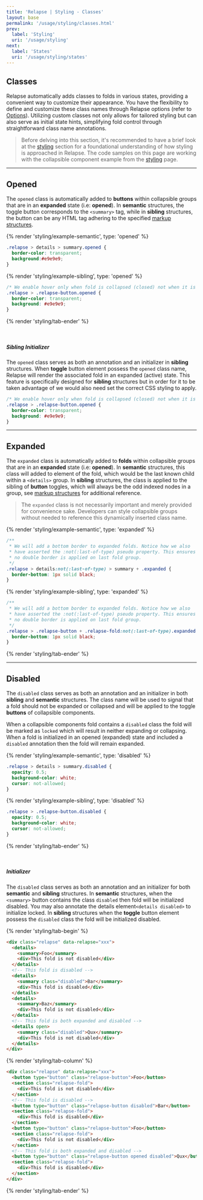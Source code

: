 ```yaml
---
title: 'Relapse | Styling - Classes'
layout: base
permalink: '/usage/styling/classes.html'
prev:
  label: 'Styling'
  uri: '/usage/styling'
next:
  label: 'States'
  uri: '/usage/styling/states'
---
```


## Classes

Relapse automatically adds classes to folds in various states, providing a convenient way to customize their appearance. You have the flexibility to define and customize these class names through Relapse options (refer to [Options](/relapse/api/options)). Utilizing custom classes not only allows for tailored styling but can also serve as initial state hints, simplifying fold control through straightforward class name annotations.

> Before delving into this section, it's recommended to have a brief look at the [styling](/relapse/usage/styling) section for a foundational understanding of how styling is approached in Relapse. The code samples on this page are working with the collapsible component example from the [styling](/relapse/usage/styling) page.

---

## Opened

The `opened` class is automatically added to **buttons** within collapsible groups that are in an **expanded** state (i.e: **opened**). In **semantic** structures, the toggle button corresponds to the `<summary>` tag, while in **sibling** structures, the button can be any HTML tag adhering to the specified [markup structures](/relapse/usage/markup).

{% render 'styling/example-semantic', type: 'opened' %}

<!--prettier-ignore-->
```css
.relapse > details > summary.opened {
  border-color: transparent;
  background:#e9e9e9;
}
````

{% render 'styling/example-sibling', type: 'opened' %}

```css
/* We enable hover only when fold is collapsed (closed) not when it is expanded */
.relapse > .relapse-button.opened {
  border-color: transparent;
  background: #e9e9e9;
}
```

{% render 'styling/tab-ender' %}

<br>

##### Sibling Initializer

The `opened` class serves as both an annotation and an initializer in **sibling** structures. When **toggle** button element possess the `opened` class name, Relapse will render the associated fold in an expanded (active) state. This feature is specifically designed for **sibling** structures but in order for it to be taken advantage of we would also need set the correct CSS styling to apply.

```css
/* We enable hover only when fold is collapsed (closed) not when it is expanded */
.relapse > .relapse-button.opened {
  border-color: transparent;
  background: #e9e9e9;
}
```

---

## Expanded

The `expanded` class is automatically added to **folds** within collapsible groups that are in an **expanded** state (i.e: **opened**). In **semantic** structures, this class will added to element of the fold, which would be the last known child within a `<details>` group. In **sibling** structures, the class is applied to the sibling of **button** toggles, which will always be the odd indexed nodes in a group, see [markup structures](/relapse/usage/markup) for additional reference.

> The `expanded` class is not necessarily important and merely provided for convenience sake. Developers can style collapsible groups without needed to reference this dynamically inserted class name.

{% render 'styling/example-semantic', type: 'expanded' %}

<!--prettier-ignore-->
```css
/**
 * We will add a bottom border to expanded folds. Notice how we also
 * have asserted the :not(:last-of-type) pseudo property. This ensures
 * no double border is applied on last fold group.
 */
.relapse > details:not(:last-of-type) > summary + .expanded {
  border-bottom: 1px solid black;
}
````

{% render 'styling/example-sibling', type: 'expanded' %}

```css
/**
 * We will add a bottom border to expanded folds. Notice how we also
 * have asserted the :not(:last-of-type) pseudo property. This ensures
 * no double border is applied on last fold group.
 */
.relapse > .relapse-button + .relapse-fold:not(:last-of-type).expanded {
  border-bottom: 1px solid black;
}
```

{% render 'styling/tab-ender' %}

---

## Disabled

The `disabled` class serves as both an annotation and an initializer in both **sibling** and **semantic** structures. The class name will be used to signal that a fold should not be expanded or collapsed and will be applied to the toggle **buttons** of collapsible components.

When a collapsible components fold contains a `disabled` class the fold will be marked as `locked` which will result in neither expanding or collapsing. When a fold is initialized in an opened (expanded) state and included a `disabled` annotation then the fold will remain expanded.

{% render 'styling/example-semantic', type: 'disabled' %}

```css
.relapse > details > summary.disabled {
  opacity: 0.5;
  background-color: white;
  cursor: not-allowed;
}
```

{% render 'styling/example-sibling', type: 'disabled' %}

```css
.relapse > .relapse-button.disabled {
  opacity: 0.5;
  background-color: white;
  cursor: not-allowed;
}
```

{% render 'styling/tab-ender' %}

<br>

##### Initializer

The `disabled` class serves as both an annotation and an initializer for both **semantic** and **sibling** structures. In **semantic** structures, when the `<summary>` button contains the class `disabled` then fold will be initialized disabled. You may also annotate the details element`<details disabled>` to initialize locked. In **sibling** structures when the **toggle** button element possess the `disabled` class the fold will be initialized disabled.

{% render 'styling/tab-begin' %}

```html
<div class="relapse" data-relapse="xxx">
  <details>
    <summary>Foo</summary>
    <div>This fold is not disabled</div>
  </details>
  <!-- This fold is disabled -->
  <details>
    <summary class="disabled">Bar</summary>
    <div>This fold is disabled</div>
  </details>
  <details>
    <summary>Baz</summary>
    <div>This fold is not disabled</div>
  </details>
  <!-- This fold is both expanded and disabled -->
  <details open>
    <summary class="disabled">Qux</summary>
    <div>This fold is not disabled</div>
  </details>
</div>
```

{% render 'styling/tab-column' %}

```html
<div class="relapse" data-relapse="xxx">
  <button type="button" class="relapse-button">Foo</button>
  <section class="relapse-fold">
    <div>This fold is not disabled</div>
  </section>
  <!-- This fold is disabled -->
  <button type="button" class="relapse-button disabled">Bar</button>
  <section class="relapse-fold">
    <div>This fold is disabled</div>
  </section>
  <button type="button" class="relapse-button">Foo</button>
  <section class="relapse-fold">
    <div>This fold is not disabled</div>
  </section>
  <!-- This fold is both expanded and disabled -->
  <button type="button" class="relapse-button opened disabled">Qux</button>
  <section class="relapse-fold">
    <div>This fold is disabled</div>
  </section>
</div>
```

{% render 'styling/tab-ender' %}
